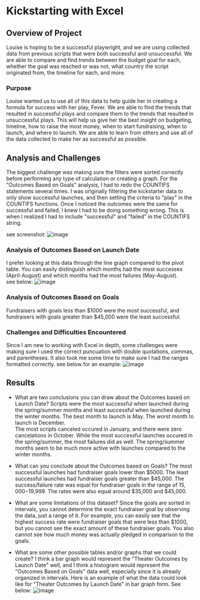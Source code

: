 # Kickstarting with Excel

## Overview of Project
Louise is hoping to be a successful playwright, and we are using collected data from previous scripts that were both successful and unsuccessful. 
We are able to compare and find trends between the budget goal for each, whether the goal was reached or was not, what country the script originated from, the timeline for each, and more. 

### Purpose
Louise wanted us to use all of this data to help guide her in creating a formula for success with her play, Fever. We are able to find the trends that resulted in successful plays and compare them to 
the trends that resulted in unsuccessful plays. This will help us give her the best insight on budgeting, timeline, how to raise the most money, when to start fundraising, when to launch, and where to launch. We are able
to learn from others and use all of the data collected to make her as successful as possible. 

## Analysis and Challenges
The biggest challenge was making sure the filters were sorted correctly before performing any type of calculation or creating a graph. 
For the "Outcomes Based on Goals" analysis, I had to redo the COUNTIFS statements several times.  I was originally filtering the kickstarter data to only
show successful launches, and then setting the criteria to "play" in the COUNTIFS functions.  Once I noticed the outcomes were the same for successful and failed, 
I knew I had to be doing something wrong.  This is when I realized I had to include "successful" and "failed" in the COUNTIFS string. 

see screenshot:
![image](https://user-images.githubusercontent.com/64279232/123561835-c40a7880-d778-11eb-965d-afdc5dfc580d.png)

### Analysis of Outcomes Based on Launch Date
I prefer looking at this data through the line graph compared to the pivot table.  You can easily distinguish which months had the most successes (April-August) and which months
had the most failures (May-August).  
see below:
![image](https://user-images.githubusercontent.com/64279232/123561851-e3090a80-d778-11eb-98d3-c6cfca5b858b.png)

### Analysis of Outcomes Based on Goals
Fundraisers with goals less than $1000 were the most successful, and fundraisers with goals greater than $45,000 were the least successful. 

### Challenges and Difficulties Encountered
Since I am new to working with Excel in depth, some challenges were making sure I used the correct puncuation with double quotations, 
commas, and parentheses. It also took me some time to make sure I had the ranges formatted correctly. 
see below for an example: 
![image](https://user-images.githubusercontent.com/64279232/123561871-ff0cac00-d778-11eb-8395-1b669711eaa4.png)

## Results

- What are two conclusions you can draw about the Outcomes based on Launch Date?
Scripts were the most successful when launched during the spring/summer months and least successful when launched during the winter months. 
The best month to launch is May.  The worst month to launch is December.  
The most scripts canceled occured in January, and there were zero cancelations in October.
While the most successful launches occured in the spring/summer, the most failures did as well.  The spring/summer months seem to be much more active with launches
compared to the winter months.  

- What can you conclude about the Outcomes based on Goals?
The most successful launches had fundraiser goals lower than $5000.  The least successful launches had fundraiser goals greater than $45,000. 
The success/failure rate was equal for fundraiser goals in the range of $15,000-$19,999.  The rates were also equal around $35,000 and $45,000. 

- What are some limitations of this dataset?
Since the goals are sorted in intervals, you cannot determine the exact fundraiser goal by observing the data, just a range of it.  For example, you can easily 
see that the highest success rate were fundraiser goals that were less than $1000, but you cannot see the exact amount of these fundraiser goals.  You also cannot see how much money was actually pledged in 
comparison to the goals.  

- What are some other possible tables and/or graphs that we could create?
I think a bar graph would represent the "Theater Outcomes by Launch Date" well, and I think a histogram would represent the "Outcomes Based on Goals" data well, especially since it is already organized in intervals.
Here is an example of what the data could look like for "Theater Outcomes by Launch Date" in bar graph form. 
See below: 
![image](https://user-images.githubusercontent.com/64279232/123561887-151a6c80-d779-11eb-8202-69d7bf3bacb9.png)
